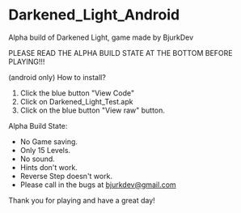 # Darkened_Light_Android
Alpha build of Darkened Light, game made by BjurkDev

PLEASE READ THE ALPHA BUILD STATE AT THE BOTTOM BEFORE PLAYING!!!

(android only)
How to install?
1. Click the blue button "View Code"
2. Click on Darkened_Light_Test.apk
3. Click on the blue button "View raw" button.


Alpha Build State:
- No Game saving.
- Only 15 Levels.
- No sound.
- Hints don't work.
- Reverse Step doesn't work.
- Please call in the bugs at bjurkdev@gmail.com

Thank you for playing and have a great day!
